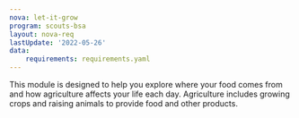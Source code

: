 ```yaml
---
nova: let-it-grow
program: scouts-bsa
layout: nova-req
lastUpdate: '2022-05-26'
data:
    requirements: requirements.yaml
---
```


This module is designed to help you explore where your food comes from and how agriculture affects your life each day. Agriculture includes growing crops and raising animals to provide food and other products.
